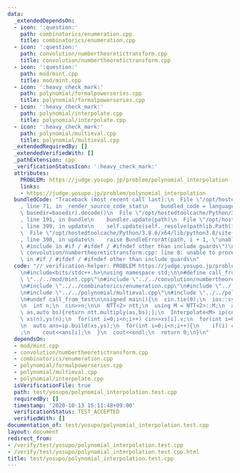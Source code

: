 ```yaml
---
data:
  _extendedDependsOn:
  - icon: ':question:'
    path: combinatorics/enumeration.cpp
    title: combinatorics/enumeration.cpp
  - icon: ':question:'
    path: convolution/numbertheoretictransform.cpp
    title: convolution/numbertheoretictransform.cpp
  - icon: ':question:'
    path: mod/mint.cpp
    title: mod/mint.cpp
  - icon: ':heavy_check_mark:'
    path: polynomial/formalpowerseries.cpp
    title: polynomial/formalpowerseries.cpp
  - icon: ':heavy_check_mark:'
    path: polynomial/interpolate.cpp
    title: polynomial/interpolate.cpp
  - icon: ':heavy_check_mark:'
    path: polynomial/multieval.cpp
    title: polynomial/multieval.cpp
  _extendedRequiredBy: []
  _extendedVerifiedWith: []
  _pathExtension: cpp
  _verificationStatusIcon: ':heavy_check_mark:'
  attributes:
    PROBLEM: https://judge.yosupo.jp/problem/polynomial_interpolation
    links:
    - https://judge.yosupo.jp/problem/polynomial_interpolation
  bundledCode: "Traceback (most recent call last):\n  File \"/opt/hostedtoolcache/Python/3.8.6/x64/lib/python3.8/site-packages/onlinejudge_verify/documentation/build.py\"\
    , line 71, in _render_source_code_stat\n    bundled_code = language.bundle(stat.path,\
    \ basedir=basedir).decode()\n  File \"/opt/hostedtoolcache/Python/3.8.6/x64/lib/python3.8/site-packages/onlinejudge_verify/languages/cplusplus.py\"\
    , line 191, in bundle\n    bundler.update(path)\n  File \"/opt/hostedtoolcache/Python/3.8.6/x64/lib/python3.8/site-packages/onlinejudge_verify/languages/cplusplus_bundle.py\"\
    , line 399, in update\n    self.update(self._resolve(pathlib.Path(included), included_from=path))\n\
    \  File \"/opt/hostedtoolcache/Python/3.8.6/x64/lib/python3.8/site-packages/onlinejudge_verify/languages/cplusplus_bundle.py\"\
    , line 398, in update\n    raise BundleErrorAt(path, i + 1, \"unable to process\
    \ #include in #if / #ifdef / #ifndef other than include guards\")\nonlinejudge_verify.languages.cplusplus_bundle.BundleErrorAt:\
    \ convolution/numbertheoretictransform.cpp: line 8: unable to process #include\
    \ in #if / #ifdef / #ifndef other than include guards\n"
  code: "// verification-helper: PROBLEM https://judge.yosupo.jp/problem/polynomial_interpolation\n\
    \n#include<bits/stdc++.h>\nusing namespace std;\n\n#define call_from_test\n#include\
    \ \"../../mod/mint.cpp\"\n#include \"../../convolution/numbertheoretictransform.cpp\"\
    \n#include \"../../combinatorics/enumeration.cpp\"\n#include \"../../polynomial/formalpowerseries.cpp\"\
    \n#include \"../../polynomial/multieval.cpp\"\n#include \"../../polynomial/interpolate.cpp\"\
    \n#undef call_from_test\n\nsigned main(){\n  cin.tie(0);\n  ios::sync_with_stdio(0);\n\
    \n  int n;\n  cin>>n;\n\n  NTT<2> ntt;\n  using M = NTT<2>::M;\n  auto conv=[&](auto\
    \ as,auto bs){return ntt.multiply(as,bs);};\n  Interpolate<M> ip(conv);\n\n  vector<M>\
    \ xs(n),ys(n);\n  for(int i=0;i<n;i++) cin>>xs[i].v;\n  for(int i=0;i<n;i++) cin>>ys[i].v;\n\
    \n  auto ans=ip.build(xs,ys);\n  for(int i=0;i<n;i++){\n    if(i) cout<<\" \"\
    ;\n    cout<<ans[i];\n  }\n  cout<<endl;\n  return 0;\n}\n"
  dependsOn:
  - mod/mint.cpp
  - convolution/numbertheoretictransform.cpp
  - combinatorics/enumeration.cpp
  - polynomial/formalpowerseries.cpp
  - polynomial/multieval.cpp
  - polynomial/interpolate.cpp
  isVerificationFile: true
  path: test/yosupo/polynomial_interpolation.test.cpp
  requiredBy: []
  timestamp: '2020-10-13 15:11:48+09:00'
  verificationStatus: TEST_ACCEPTED
  verifiedWith: []
documentation_of: test/yosupo/polynomial_interpolation.test.cpp
layout: document
redirect_from:
- /verify/test/yosupo/polynomial_interpolation.test.cpp
- /verify/test/yosupo/polynomial_interpolation.test.cpp.html
title: test/yosupo/polynomial_interpolation.test.cpp
---
```

